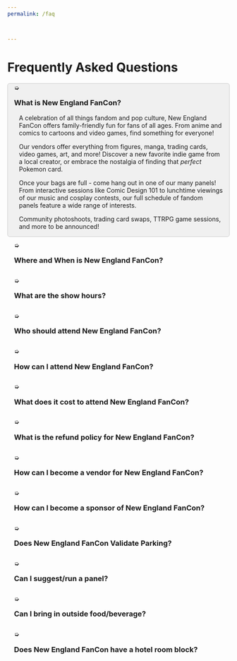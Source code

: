 ```yaml
---
permalink: /faq



---
```


<style>
.initial-content {
  padding: 0 1em;
}

h3 {
  margin: 1em 0;
}

details {
  border: 1px solid transparent;
  border-radius: 5px;
  padding-left: 1em;
  padding-right: 1em;
}

details[open] {
  border-color: rgba(0,0,0, 0.15);
  background-color: rgba(0,0,0, 0.05);
}

summary {
  cursor: pointer;
  user-select: none;
  -webkit-user-select: none; /* Safari */
}

details summary {
  list-style-type: '➭ ';
}

details p {
  margin-left: 0.8em;
}

details + details {
  margin-top: 0.6em;
}
 
/* details[open] summary {
  list-style-type: '👇 ';
} */
</style>

<p></p>
<h1>Frequently Asked Questions</h1>

<details open>
<summary><h3>What is New England FanCon?</h3></summary>

<p>A celebration of all things fandom and pop culture, New England FanCon offers family-friendly fun for fans of all ages. From anime and comics to cartoons and video games, find something for everyone!</p>

<p>Our vendors offer everything from figures, manga, trading cards, video games, art, and more! Discover a new favorite indie game from a local creator, or embrace the nostalgia of finding that <em>perfect</em> Pokemon card.</p>

<p>Once your bags are full - come hang out in one of our many panels! From interactive sessions like Comic Design 101 to lunchtime viewings of our music and cosplay contests, our full schedule of fandom panels feature a wide range of interests.</p>

<p>Community photoshoots, trading card swaps, TTRPG game sessions, and more to be announced!</p>

</details>

<details>
<summary><h3>Where and When is New England FanCon?</h3></summary>
<p>New England FanCon will take place at the Trumbull Marriott Shelton on Saturday, August 15, 2026 and Sunday, August 16, 2026.
</p>
<p><em>Venue address:</em></p>
<p style="margin-left:3em;">
    Trumbull Marriott Shelton<br />
    180 Hawley Lane, Trumbull, CT 06611
</p>

</details>

<details>
<summary><h3>What are the show hours?</h3></summary>


<style>
.center-table {
  display: table;
  border-collapse: collapse;
  table-layout: auto;
  width: 50%;
  margin-left: auto;
  margin-right: auto;
}

th, td {
  
}

tr:nth-child(even){background-color: #f2f2f2}
tr:nth-child(odd){background-color: #f2f2f2}

th {
  background-color: #3DC2A9;
  color: white;
}
</style>

<table class="center-table">
  <thead>
    <tr>
        <th></th>
        <th>Saturday, August 15</th>
        <th>Sunday, August 16</th>
    </tr>
  </thead>
  <tbody>
    <tr>
        <td>Registration/Badge Pick-up Hours</td>
        <td>8:00am - 7:00pm</td>
        <td>9:00am - 6:00pm</td>
    </tr>
    <tr>
        <td>Exhibit Hall Hours</td>
        <td>10:00am - 7:00pm</td>
        <td>10:00am - 7:00pm</td>
    </tr>
  </tbody>
</table>


<p>As an <strong>EXCLUSIVE pre-order bonus</strong>, attendees who purchase tickets prior to <strong>May 31st, 2026</strong> are invited to pick up their badges early on Friday, August 14 in the Trumbull Marriott Shelton lobby from 7:00pm - 9:00pm. Skip the con morning line AND receive an exclusive FanCon sticker pack while supplies last!</p>

</details>

<details>
<summary><h3>Who should attend New England FanCon?</h3></summary>
<p>New England FanCon is open to all! We strive to create a friendly environment for fans of all ages to enjoy the close of the con season with a last <em>hurrah!</em></p>
<p>While this is not an event designed for children, we welcome little ones who are accompanied with an attentive parent or guardian! Please note, while our con's aisles are accessible to wheelchairs, we recommend leaving bulky strollers in the car.</p>

</details>

<details>
<summary><h3>How can I attend New England FanCon?</h3></summary>
<p>We offer several ticketing options on our registration pageLINK.</p>

<p>The <strong>Saturday-Only Pass</strong> will allow for access to the exhibit hall and panels on Saturday, August 15, 2026 from 10:00am - 7:00pm.</p>

<p>The <strong>Sunday-Only Pass</strong> will allow for access to the exhibit hall and panels on Sunday, August 16, 2026 from 10:00am - 7:00pm.</p>

<p>The <strong>Two-Day Pass</strong> will allow for access to the exhibit hall and panels on Saturday, August 15, 2026 and Sunday, August 16, 2026 from 10:00am - 7:00pm each day.</p>

<p>Single Day Passes currently cost <strong>$17</strong>, and the Two-Day Pass costs <strong>$30</strong> for our earlybird special. Pricing will increase closer to the event.</p>

<p>All passes can be picked up during all posted Registration Hours, and do not need to be picked up on the day they apply.</p>

<p>As an <strong>EXCLUSIVE pre-order bonus</strong>, attendees who purchase tickets prior to <strong>May 31st, 2026</strong> are invited to pick up their badges early on Friday, August 14 in the Trumbull Marriott Shelton lobby from 7:00pm - 9:00pm. Skip the con morning line AND receive an exclusive FanCon sticker pack while supplies last!</p>

<p>Badges will not be shipped in advance. Please ensure you have proof of ID that matches the name on the account that purchased tickets.</p>

</details>

<details>
<summary><h3>What does it cost to attend New England FanCon?</h3></summary>
<p>Single Day Passes currently cost $17, and the Two-Day Pass costs $30 for our earlybird special. Pricing will increase closer to the event.</p> Children under 10 may attend at no cost when accompanied by an attentive parent/guardian.

<p>As an <strong>EXCLUSIVE pre-order bonus</strong>, attendees who purchase tickets prior to <strong>May 31st, 2026</strong> are invited to pick up their badges early on Friday, August 14 in the Trumbull Marriott Shelton lobby from 7:00pm - 9:00pm. Skip the con morning line AND receive an exclusive FanCon sticker pack while supplies last!</p>

<p>Badges will not be shipped in advance. Please ensure you have proof of ID that matches the name on the account that purchased tickets.</p>

</details>

<details>
<summary><h3>What is the refund policy for New England FanCon?</h3></summary>
<p>Please send an email to our support team at ___ to request a refund. Refunds requested prior to July 1st, 2026 at 11:59 PM will be granted in full, minus the cost of credit card and processing fees. Refunds requested between July 2nd and July 24th, 2026 at 11:59 PM will be granted at 50% of the purchase price, minus the cost of credit card and processing fees. No refunds will be granted starting July 25th.</p>

</details>

<details>
<summary><h3>How can I become a vendor for New England FanCon?</h3></summary>
<p>Simply fill out our vendor interest formLINK JOTFORM?GOOGLE Form and our exhibitor management team will reach out with more details!</p>

</details>

<details>
<summary><h3>How can I become a sponsor of New England FanCon?</h3></summary>
<p>For all sponsorship inquiries, please contact ___. Our sponsorship team will reach out with more details on packages and available branding sponsorships.</p>

</details>

<details>
<summary><h3>Does New England FanCon Validate Parking?</h3></summary>
<p>The Trumbull Marriott Shelton offers 400 free parking spaces available first-come, first-served. Extra free parking can be found just across the street in the shopping center parking lot. Carpooling is encouraged!</p>

</details>

<details>
<summary><h3>Can I suggest/run a panel?</h3></summary>
<p>We welcome all suggestions! Send your pitch and any relevant experience to __contact, and we'll contact you shortly!</p>

</details>

<details>
<summary><h3>Can I bring in outside food/beverage?</h3></summary>
<p>With the exception of water and accomodating any necessary dietary restrictions, outside food and beverage is not permitted within the Trumbull Marriott Shelton. The hotel offers a restaurant on site, as well as plenty of eating and shopping opportunities just across the street and in the local area.</p>
<p>New England FanCon will also be inviting a variety of food trucks from 11:00am - 3:00pm. on Saturday and Sunday. These will be located in the hotel parking lot on the shopping center side.</p>

</details>

<details>
<summary><h3>Does New England FanCon have a hotel room block?</h3></summary>
<p>Of course! Spots are filling up quick - register today to receive a link to our room block within your confirmation email.</p>

</details>